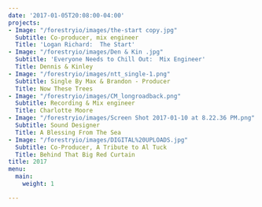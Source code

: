 ```yaml
---
date: '2017-01-05T20:08:00-04:00'
projects:
- Image: "/forestryio/images/the-start copy.jpg"
  Subtitle: Co-producer, mix engineer
  Title: 'Logan Richard:  The Start'
- Image: "/forestryio/images/Den & Kin .jpg"
  Subtitle: 'Everyone Needs to Chill Out:  Mix Engineer'
  Title: Dennis & Kinley
- Image: "/forestryio/images/ntt_single-1.png"
  Subtitle: Single By Max & Brandon - Producer
  Title: Now These Trees
- Image: "/forestryio/images/CM_longroadback.png"
  Subtitle: Recording & Mix engineer
  Title: Charlotte Moore
- Image: "/forestryio/images/Screen Shot 2017-01-10 at 8.22.36 PM.png"
  Subtitle: Sound Designer
  Title: A Blessing From The Sea
- Image: "/forestryio/images/DIGITAL%20UPLOADS.jpg"
  Subtitle: Co-Producer, A Tribute to Al Tuck
  Title: Behind That Big Red Curtain
title: 2017
menu:
  main:
    weight: 1

---
```



